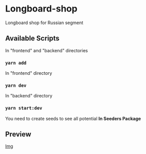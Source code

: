 # Longboard-shop

Longboard shop for Russian segment

## Available Scripts

In "frontend" and "backend" directories

### `yarn add`

In "frontend" directory

### `yarn dev`

In "backend" directory

### `yarn start:dev`

You need to create seeds to see all potential
**In Seeders Package**

## Preview

[Img](telegram-cloud-photo-size-2-5296610578200121214-y.jpg)
